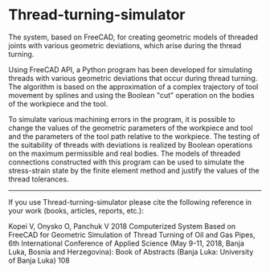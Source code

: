 # Thread-turning-simulator
The system, based on FreeCAD, for creating geometric models of threaded joints with various geometric deviations, which arise during the thread turning.

Using FreeCAD API, a Python program has been developed for simulating threads with various geometric deviations that occur during thread turning. The algorithm is based on the approximation of a complex trajectory of tool movement by splines and using the Boolean "cut" operation on the bodies of the workpiece and the tool.

To simulate various machining errors in the program, it is possible to change the values of the geometric parameters of the workpiece and tool and the parameters of the tool path relative to the workpiece. The testing of the suitability of threads with deviations is realized by Boolean operations on the maximum permissible and real bodies. The models of threaded connections constructed with this program can be used to simulate the stress-strain state by the finite element method and justify the values of the thread tolerances.

---

If you use Thread-turning-simulator please cite the following reference in your work (books, articles, reports, etc.):

Kopei V, Onysko O, Panchuk V 2018 Computerized System Based on FreeCAD for Geometric Simulation of Thread Turning of Oil and Gas Pipes, 6th International Conference of Applied Science (May 9-11, 2018, Banja Luka, Bosnia and Herzegovina): Book of Abstracts (Banja Luka: University of Banja Luka) 108
